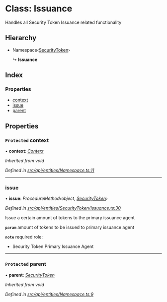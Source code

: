 # Class: Issuance

Handles all Security Token Issuance related functionality

## Hierarchy

* Namespace‹[SecurityToken](securitytoken.md)›

  ↳ **Issuance**

## Index

### Properties

* [context](issuance.md#protected-context)
* [issue](issuance.md#issue)
* [parent](issuance.md#protected-parent)

## Properties

### `Protected` context

• **context**: *[Context](context.md)*

*Inherited from void*

*Defined in [src/api/entities/Namespace.ts:11](https://github.com/PolymathNetwork/polymesh-sdk/blob/c77f6a3e/src/api/entities/Namespace.ts#L11)*

___

###  issue

• **issue**: *ProcedureMethod‹object, [SecurityToken](securitytoken.md)›*

*Defined in [src/api/entities/SecurityToken/Issuance.ts:30](https://github.com/PolymathNetwork/polymesh-sdk/blob/c77f6a3e/src/api/entities/SecurityToken/Issuance.ts#L30)*

Issue a certain amount of tokens to the primary issuance agent

**`param`** amount of tokens to be issued to primary issuance agent

**`note`** required role:
  - Security Token Primary Issuance Agent

___

### `Protected` parent

• **parent**: *[SecurityToken](securitytoken.md)*

*Inherited from void*

*Defined in [src/api/entities/Namespace.ts:9](https://github.com/PolymathNetwork/polymesh-sdk/blob/c77f6a3e/src/api/entities/Namespace.ts#L9)*
